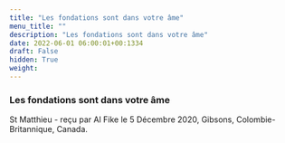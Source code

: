 ```yaml
---
title: "Les fondations sont dans votre âme"
menu_title: ""
description: "Les fondations sont dans votre âme"
date: 2022-06-01 06:00:01+00:1334
draft: False
hidden: True
weight:
---
```

### Les fondations sont dans votre âme

St Matthieu - reçu par Al Fike le 5 Décembre 2020, Gibsons, Colombie-Britannique, Canada.



